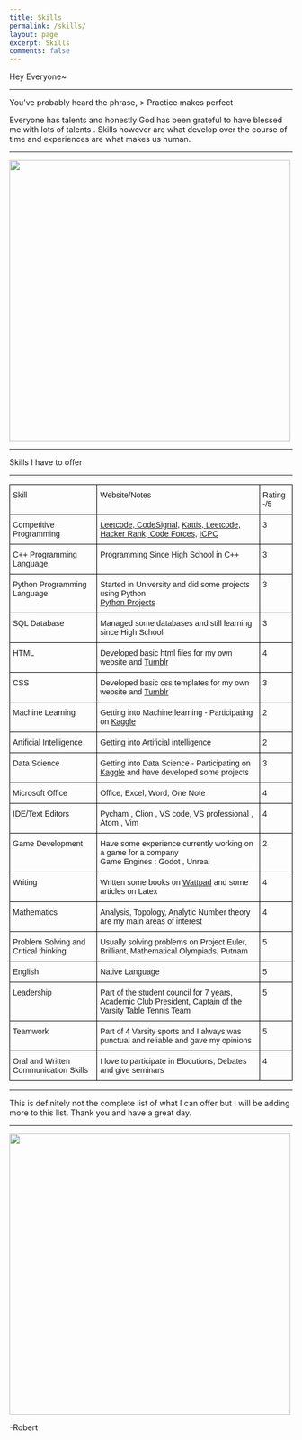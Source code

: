 ```yaml
---
title: Skills
permalink: /skills/
layout: page
excerpt: Skills
comments: false
---
```

Hey Everyone~
<hr>
You’ve probably heard the phrase, 
> Practice makes perfect  

Everyone has talents and honestly God has been grateful to have blessed me with lots of talents . Skills however are what develop over the course of time and experiences are what makes us human.
<hr>
<img src = "https://i.pinimg.com/originals/99/46/0b/99460bfdb62560baad2653969e246a9b.jpg" width = "500" height = "500">
<hr>
Skills I have to offer 
<hr>
<style type="text/css">
.tg  {border-collapse:collapse;border-spacing:0;}
.tg td{border-color:black;border-style:solid;border-width:1px;font-family:Arial, sans-serif;font-size:14px;
  overflow:hidden;padding:10px 5px;word-break:normal;}
.tg th{border-color:black;border-style:solid;border-width:1px;font-family:Arial, sans-serif;font-size:14px;
  font-weight:normal;overflow:hidden;padding:10px 5px;word-break:normal;}
.tg .tg-1wig{font-weight:bold;text-align:left;vertical-align:top}
.tg .tg-0lax{text-align:left;vertical-align:top}
</style>
<table class="tg">
<thead>
  <tr>
    <th class="tg-0lax">Skill</th>
    <th class="tg-0lax">Website/Notes</th>
    <th class="tg-0lax">Rating -/5</th>
  </tr>
</thead>
<tbody>
  <tr>
    <td class="tg-0lax">Competitive Programming</td>
    <td class="tg-0lax"><a href="https://leetcode.com/robujsph2001/" target="_blank" rel="noopener noreferrer">Leetcode, </a><a href="https://app.codesignal.com/profile/robert_j44" target="_blank" rel="noopener noreferrer">CodeSignal</a>, <a href="https://open.kattis.com/users/robert-joseph" target="_blank" rel="noopener noreferrer">Kattis, </a><a href="https://leetcode.com/robujsph2001/" target="_blank" rel="noopener noreferrer">Leetcode</a><a href="https://codeforces.com/profile/Robertboy" target="_blank" rel="noopener noreferrer">, </a><a href="https://www.hackerrank.com/Robert_boy" target="_blank" rel="noopener noreferrer">Hacker Rank, Code Forces,</a> <a href="https://icpc.baylor.edu/ICPCID/AD8WSBDQSBXA" target="_blank" rel="noopener noreferrer">ICPC</a></td>
    <td class="tg-0lax">3</td>
  </tr>
  <tr>
    <td class="tg-0lax">C++ Programming Language</td>
    <td class="tg-0lax">Programming Since High School in C++ </td>
    <td class="tg-0lax">3</td>
  </tr>
  <tr>
    <td class="tg-0lax">Python Programming Language</td>
    <td class="tg-0lax">Started in University and did some projects using Python<br><a href="https://github.com/Robertboy18/University-of-Alberta" target="_blank" rel="noopener noreferrer">Python Projects</a><br></td>
    <td class="tg-0lax">3</td>
  </tr>
  <tr>
    <td class="tg-0lax">SQL Database</td>
    <td class="tg-0lax">Managed some databases and still learning since High School</td>
    <td class="tg-0lax">3</td>
  </tr>
  <tr>
    <td class="tg-0lax">HTML </td>
    <td class="tg-0lax">Developed basic html files for my own website and <a href="https://aestheticboy17.tumblr.com/" target="_blank" rel="noopener noreferrer">Tumblr</a> </td>
    <td class="tg-0lax">4</td>
  </tr>
  <tr>
    <td class="tg-0lax">CSS </td>
    <td class="tg-0lax">Developed basic css templates for my own website and <a href="https://aestheticboy17.tumblr.com/" target="_blank" rel="noopener noreferrer">Tumblr</a></td>
    <td class="tg-0lax">3</td>
  </tr>
  <tr>
    <td class="tg-0lax">Machine Learning </td>
    <td class="tg-0lax">Getting into Machine learning -  Participating on <a href="https://www.kaggle.com/robertjoseph2001" target="_blank" rel="noopener noreferrer">Kaggle</a></td>
    <td class="tg-0lax">2</td>
  </tr>
  <tr>
    <td class="tg-0lax">Artificial Intelligence</td>
    <td class="tg-0lax">Getting into Artificial intelligence</td>
    <td class="tg-0lax">2</td>
  </tr>
  <tr>
    <td class="tg-0lax">Data Science</td>
    <td class="tg-0lax"><span style="font-weight:400;font-style:normal">Getting into Data Science -  Participating on </span><a href="https://www.kaggle.com/robertjoseph2001" target="_blank" rel="noopener noreferrer"><span style="font-weight:400;font-style:normal;text-decoration:none">Kaggle</span></a><span style="font-weight:400;font-style:normal;text-decoration:none"> and have developed some projects</span><br></td>
    <td class="tg-0lax">3</td>
  </tr>
  <tr>
    <td class="tg-0lax">Microsoft Office </td>
    <td class="tg-0lax">Office, Excel, Word, One Note</td>
    <td class="tg-0lax">4</td>
  </tr>
  <tr>
    <td class="tg-0lax">IDE/Text Editors</td>
    <td class="tg-0lax">Pycham , Clion , VS code, VS professional , Atom , Vim</td>
    <td class="tg-0lax">4</td>
  </tr>
  <tr>
    <td class="tg-0lax">Game Development</td>
    <td class="tg-0lax">Have some experience currently working on a game for a company <br>Game Engines : Godot , Unreal</td>
    <td class="tg-0lax">2</td>
  </tr>
  <tr>
    <td class="tg-0lax">Writing</td>
    <td class="tg-0lax">Written some books on <a href="https://www.wattpad.com/user/romancetxt" target="_blank" rel="noopener noreferrer">Wattpad</a> and some articles on Latex</td>
    <td class="tg-0lax">4</td>
  </tr>
  <tr>
    <td class="tg-0lax">Mathematics</td>
    <td class="tg-0lax">Analysis, Topology, Analytic Number theory are my main areas of interest</td>
    <td class="tg-0lax">4</td>
  </tr>
  <tr>
    <td class="tg-0lax">Problem Solving and Critical thinking</td>
    <td class="tg-0lax">Usually solving problems on Project Euler, Brilliant, Mathematical Olympiads, Putnam</td>
    <td class="tg-0lax">5</td>
  </tr>
  <tr>
    <td class="tg-0lax">English </td>
    <td class="tg-0lax">Native Language</td>
    <td class="tg-0lax">5</td>
  </tr>
  <tr>
    <td class="tg-0lax">Leadership</td>
    <td class="tg-0lax">Part of the student council for 7 years, Academic Club President, Captain of the Varsity Table Tennis Team</td>
    <td class="tg-0lax">5</td>
  </tr>
  <tr>
    <td class="tg-0lax">Teamwork</td>
    <td class="tg-0lax">Part of 4 Varsity sports and I always was punctual and reliable and gave my opinions</td>
    <td class="tg-0lax">5</td>
  </tr>
  <tr>
    <td class="tg-1wig"><span style="font-weight:normal">Oral and Written Communication Skills</span></td>
    <td class="tg-0lax">I love to participate in Elocutions, Debates and give seminars</td>
    <td class="tg-0lax">4</td>
  </tr>
</tbody>
</table>
<hr>
This is definitely not the complete list of what I can offer but I will be adding more to this list. Thank you and have a great day.
<hr>
<img src = "https://media1.giphy.com/media/A4wSE2GQGTpfi/giphy.gif" width = "500" height = "500">   

-Robert
